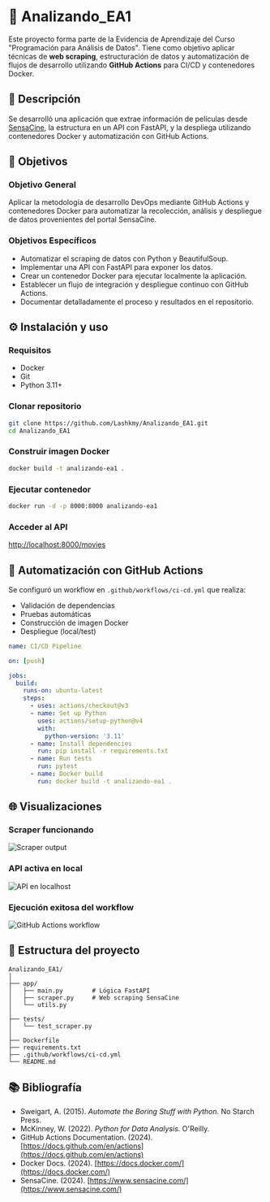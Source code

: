 
# 🧠 Analizando_EA1

Este proyecto forma parte de la Evidencia de Aprendizaje del Curso "Programación para Análisis de Datos". Tiene como objetivo aplicar técnicas de **web scraping**, estructuración de datos y automatización de flujos de desarrollo utilizando **GitHub Actions** para CI/CD y contenedores Docker.

## 📌 Descripción

Se desarrolló una aplicación que extrae información de películas desde [SensaCine](https://www.sensacine.com/), la estructura en un API con FastAPI, y la despliega utilizando contenedores Docker y automatización con GitHub Actions.

## 🎯 Objetivos

### Objetivo General
Aplicar la metodología de desarrollo DevOps mediante GitHub Actions y contenedores Docker para automatizar la recolección, análisis y despliegue de datos provenientes del portal SensaCine.

### Objetivos Específicos
- Automatizar el scraping de datos con Python y BeautifulSoup.
- Implementar una API con FastAPI para exponer los datos.
- Crear un contenedor Docker para ejecutar localmente la aplicación.
- Establecer un flujo de integración y despliegue continuo con GitHub Actions.
- Documentar detalladamente el proceso y resultados en el repositorio.

## ⚙️ Instalación y uso

### Requisitos
- Docker
- Git
- Python 3.11+

### Clonar repositorio
```bash
git clone https://github.com/Lashkmy/Analizando_EA1.git
cd Analizando_EA1
```

### Construir imagen Docker
```bash
docker build -t analizando-ea1 .
```

### Ejecutar contenedor
```bash
docker run -d -p 8000:8000 analizando-ea1
```

### Acceder al API
[http://localhost:8000/movies](http://localhost:8000/movies)

## 🤖 Automatización con GitHub Actions

Se configuró un workflow en `.github/workflows/ci-cd.yml` que realiza:

- Validación de dependencias
- Pruebas automáticas
- Construcción de imagen Docker
- Despliegue (local/test)

```yaml
name: CI/CD Pipeline

on: [push]

jobs:
  build:
    runs-on: ubuntu-latest
    steps:
      - uses: actions/checkout@v3
      - name: Set up Python
        uses: actions/setup-python@v4
        with:
          python-version: '3.11'
      - name: Install dependencies
        run: pip install -r requirements.txt
      - name: Run tests
        run: pytest
      - name: Docker build
        run: docker build -t analizando-ea1 .
```

## 🌐 Visualizaciones

### Scraper funcionando
![Scraper output](screenshots/scraper_output.png)

### API activa en local
![API en localhost](screenshots/api_response.png)

### Ejecución exitosa del workflow
![GitHub Actions workflow](screenshots/github_actions.png)

## 📄 Estructura del proyecto

```
Analizando_EA1/
│
├── app/
│   ├── main.py        # Lógica FastAPI
│   ├── scraper.py     # Web scraping SensaCine
│   └── utils.py
│
├── tests/
│   └── test_scraper.py
│
├── Dockerfile
├── requirements.txt
├── .github/workflows/ci-cd.yml
└── README.md
```

## 📚 Bibliografía

- Sweigart, A. (2015). *Automate the Boring Stuff with Python*. No Starch Press.
- McKinney, W. (2022). *Python for Data Analysis*. O'Reilly.
- GitHub Actions Documentation. (2024). [https://docs.github.com/en/actions](https://docs.github.com/en/actions)
- Docker Docs. (2024). [https://docs.docker.com/](https://docs.docker.com/)
- SensaCine. (2024). [https://www.sensacine.com/](https://www.sensacine.com/)

